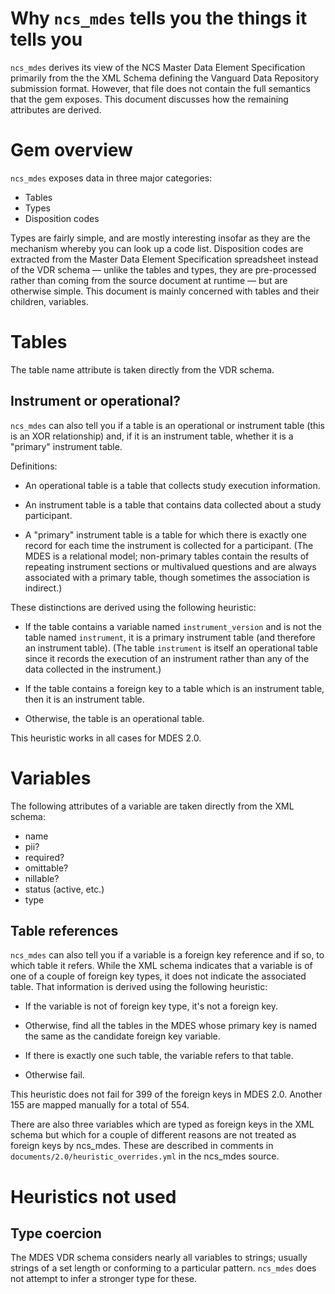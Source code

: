 # Why `ncs_mdes` tells you the things it tells you

`ncs_mdes` derives its view of the NCS Master Data Element
Specification primarily from the the XML Schema defining the Vanguard
Data Repository submission format. However, that file does not contain
the full semantics that the gem exposes. This document discusses how
the remaining attributes are derived.

# Gem overview

`ncs_mdes` exposes data in three major categories:

* Tables
* Types
* Disposition codes

Types are fairly simple, and are mostly interesting insofar as they
are the mechanism whereby you can look up a code list. Disposition
codes are extracted from the Master Data Element Specification
spreadsheet instead of the VDR schema &mdash; unlike the tables and
types, they are pre-processed rather than coming from the source
document at runtime &mdash; but are otherwise simple. This document
is mainly concerned with tables and their children, variables.

# Tables

The table name attribute is taken directly from the VDR schema.

## Instrument or operational?

`ncs_mdes` can also tell you if a table is an operational or
instrument table (this is an XOR relationship) and, if it is an
instrument table, whether it is a "primary" instrument table.

Definitions:

* An operational table is a table that collects study execution
  information.

* An instrument table is a table that contains data collected about a
  study participant.

* A "primary" instrument table is a table for which there is exactly
  one record for each time the instrument is collected for a
  participant. (The MDES is a relational model; non-primary tables
  contain the results of repeating instrument sections or multivalued
  questions and are always associated with a primary table, though
  sometimes the association is indirect.)

These distinctions are derived using the following heuristic:

* If the table contains a variable named `instrument_version` and is
  not the table named `instrument`, it is a primary instrument table
  (and therefore an instrument table). (The table `instrument` is
  itself an operational table since it records the execution of an
  instrument rather than any of the data collected in the instrument.)

* If the table contains a foreign key to a table which is an
  instrument table, then it is an instrument table.

* Otherwise, the table is an operational table.

This heuristic works in all cases for MDES 2.0.

# Variables

The following attributes of a variable are taken directly from the XML
schema:

* name
* pii?
* required?
* omittable?
* nillable?
* status (active, etc.)
* type

## Table references

`ncs_mdes` can also tell you if a variable is a foreign key reference
and if so, to which table it refers. While the XML schema indicates
that a variable is of one of a couple of foreign key types, it does
not indicate the associated table. That information is derived using
the following heuristic:

* If the variable is not of foreign key type, it's not a foreign key.

* Otherwise, find all the tables in the MDES whose primary key is
  named the same as the candidate foreign key variable.

* If there is exactly one such table, the variable refers to that
  table.

* Otherwise fail.

This heuristic does not fail for 399 of the foreign keys in MDES
2.0. Another 155 are mapped manually for a total of 554.

There are also three variables which are typed as foreign keys in the
XML schema but which for a couple of different reasons are not treated
as foreign keys by ncs_mdes. These are described in comments in
`documents/2.0/heuristic_overrides.yml` in the ncs_mdes source.

# Heuristics not used

## Type coercion

The MDES VDR schema considers nearly all variables to strings; usually
strings of a set length or conforming to a particular
pattern. `ncs_mdes` does not attempt to infer a stronger type for
these.
